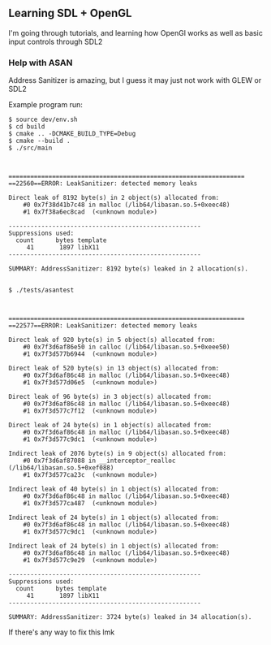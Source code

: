 ## Learning SDL + OpenGL

I'm going through tutorials, and learning how OpenGl works
as well as basic input controls through SDL2

### Help with ASAN

Address Sanitizer is amazing, but I guess it may just not work with GLEW or SDL2

Example program run:

    $ source dev/env.sh
    $ cd build
    $ cmake .. -DCMAKE_BUILD_TYPE=Debug
    $ cmake --build .
    $ ./src/main



    =================================================================
    ==22560==ERROR: LeakSanitizer: detected memory leaks
    
    Direct leak of 8192 byte(s) in 2 object(s) allocated from:
        #0 0x7f38d41b7c48 in malloc (/lib64/libasan.so.5+0xeec48)
        #1 0x7f38a6ec8cad  (<unknown module>)
    
    -----------------------------------------------------
    Suppressions used:
      count      bytes template
         41       1897 libX11
    -----------------------------------------------------
    
    SUMMARY: AddressSanitizer: 8192 byte(s) leaked in 2 allocation(s).


    $ ./tests/asantest



    =================================================================
    ==22577==ERROR: LeakSanitizer: detected memory leaks
    
    Direct leak of 920 byte(s) in 5 object(s) allocated from:
        #0 0x7f3d6af86e50 in calloc (/lib64/libasan.so.5+0xeee50)
        #1 0x7f3d577b6944  (<unknown module>)
    
    Direct leak of 520 byte(s) in 13 object(s) allocated from:
        #0 0x7f3d6af86c48 in malloc (/lib64/libasan.so.5+0xeec48)
        #1 0x7f3d577d06e5  (<unknown module>)
    
    Direct leak of 96 byte(s) in 3 object(s) allocated from:
        #0 0x7f3d6af86c48 in malloc (/lib64/libasan.so.5+0xeec48)
        #1 0x7f3d577c7f12  (<unknown module>)
    
    Direct leak of 24 byte(s) in 1 object(s) allocated from:
        #0 0x7f3d6af86c48 in malloc (/lib64/libasan.so.5+0xeec48)
        #1 0x7f3d577c9dc1  (<unknown module>)
    
    Indirect leak of 2076 byte(s) in 9 object(s) allocated from:
        #0 0x7f3d6af87088 in __interceptor_realloc (/lib64/libasan.so.5+0xef088)
        #1 0x7f3d577ca23c  (<unknown module>)
    
    Indirect leak of 40 byte(s) in 1 object(s) allocated from:
        #0 0x7f3d6af86c48 in malloc (/lib64/libasan.so.5+0xeec48)
        #1 0x7f3d577ca487  (<unknown module>)
    
    Indirect leak of 24 byte(s) in 1 object(s) allocated from:
        #0 0x7f3d6af86c48 in malloc (/lib64/libasan.so.5+0xeec48)
        #1 0x7f3d577c9dc1  (<unknown module>)
    
    Indirect leak of 24 byte(s) in 1 object(s) allocated from:
        #0 0x7f3d6af86c48 in malloc (/lib64/libasan.so.5+0xeec48)
        #1 0x7f3d577c9e29  (<unknown module>)
    
    -----------------------------------------------------
    Suppressions used:
      count      bytes template
         41       1897 libX11
    -----------------------------------------------------
    
    SUMMARY: AddressSanitizer: 3724 byte(s) leaked in 34 allocation(s).

If there's any way to fix this lmk
